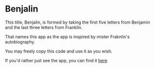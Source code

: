 Benjalin
========

This title, Benjalin, is formed by taking the first five letters from Benjamin and the last three letters from Franklin.

That names this app as the app is inspired by mister Fraknlin's autobiography.

You may freely copy this code and use it as you wish.

If you'd rather just see the app, you can find it [here](https://gogle.com)

